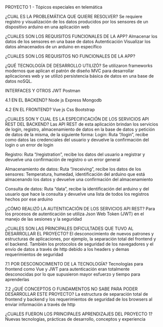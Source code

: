 PROYECTO 1 - Tópicos especiales en telemática

¿CUAL ES LA PROBLEMÁTICA QUE QUIERE RESOLVER?
Se requiere registro y visualización de los datos producidos por los sensores de un dispositivo arduino en una aplicación web

¿CUALES SON LOS REQUISITOS FUNCIONALES DE LA APP?
Almacenar los datos de los sensores en una base de datos 
Autenticación
Visualizar los datos almacenados de un arduino en específico

¿CUALES SON LOS REQUISITOS NO FUNCIONALES DE LA APP?

¿QUÉ TECNOLOGÍA DE DESARROLLO UTILIZÓ?
Se utilizaron frameworks modernos que aplican el patrón de diseño MVC para desarrollar aplicaciones web y se utilizó persistencia básica de datos en una base de datos noSQL.

INTERFACES Y OTROS
JWT
Postman


4.1 EN EL BACKEND?
Node js
Express
Mongodb 

4.2 EN EL FRONTEND?
Vue js
Css Bootstrap

¿CUALES SON Y CUAL ES LA ESPECIFICACIÓN DE LOS SERVICIOS API REST DEL BACKEND?
Las API REST de esta aplicación brindan los servicios de login, registro, almacenamiento de datos en la base de datos y petición de datos de la misma, de la siguiente forma:
Login:
Ruta “/login”, recibe como datos las credenciales del usuario y devuelve la confirmación del login o un error de login

Registro:
Ruta “/registration”, recibe los datos del usuario a registrar y devuelve una confirmación de registro o un error general

Almacenamiento de datos:
Ruta “/receiving”, recibe los datos de los sensores: Temperatura, humedad, identificación del arduino que está almacenando los datos y devuelve una confirmación del almacenamiento

Consulta de datos:
Ruta “data”, recibe la identificación del arduino y del usuario que hace la consulta y devuelve una lista de todos los registros hechos por ese arduino

¿CÓMO REALIZÓ LA AUTENTICACIÓN DE LOS SERVICIOS API REST?
Para los procesos de autenticación se utiliza Json Web Token (JWT) en el manejo de las sesiones y la seguridad

¿CUALES SON LAS PRINCIPALES DIFICULTADES QUE TUVO AL DESARROLLAR EL PROYECTO?
El desconocimiento de nuevos patrones y estructuras de aplicaciones, por ejemplo, la separación total del frontend y el backend. También los protocolos de seguridad de los navegadores y el envío de datos a través de http debido a los headers y demas requerimientos de seguridad

7.1 POR DESCONOCIMIENTO DE LA TECNOLOGÍA?
Tecnologías para frontend como Vue y JWT para autenticación eran totalmente desconocidas por lo que supusieron mayor esfuerzo y tiempo para aprenderlas

7.2 ¿QUÉ CONCEPTOS O FUNDAMENTOS NO SABE PARA PODER DESARROLLAR ESTE PROYECTO?
La estructura de separación total de frontend y backend y los requerimientos de seguridad de los browsers al enviar información a través de http

¿CUALES FUERON LOS PRINCIPALES APRENDIZAJES DEL PROYECTO 1?
Nuevas tecnologías, prácticas de desarrollo, conceptos y experiencia

